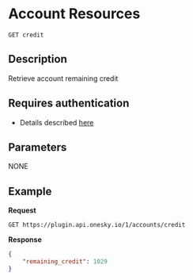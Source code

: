 # Account Resources

    GET credit

## Description
Retrieve account remaining credit


## Requires authentication
* Details described [here](/README.md#authentication)


## Parameters
NONE


## Example
**Request**

    GET https://plugin.api.onesky.io/1/accounts/credit

**Response**
``` json
{
    "remaining_credit": 1029
}
```
